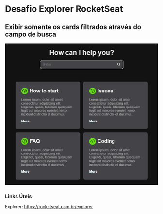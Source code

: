 # Desafio Explorer RocketSeat
## Exibir somente os cards filtrados através do campo de busca

<img src="./.github/banner.png" width="800px">

### Links Úteis
Explorer: https://rocketseat.com.br/explorer